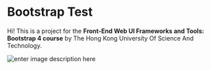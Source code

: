 # Bootstrap Test

Hi! This is a project for the **Front-End Web UI Frameworks and Tools: Bootstrap 4 course** by The Hong Kong University Of Science And Technology.

![enter image description here](https://www.timeshighereducation.com/unijobs/en-au/getasset/b42b5e99-07a9-40cc-a495-f9d4b88f6012/;w=600;h=315)
